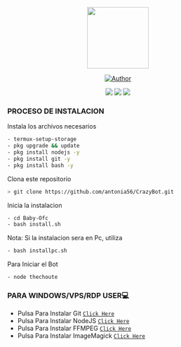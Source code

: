 <p align="center">
<img src="./media/pornhub.jpg" width="140" height="140"/>
<p align="center">

<p align="center">
<a href="https://github.com/𝐂𝐫𝐚𝐳𝐲 𝐁𝐮𝐥𝐥/"><img title="Author" src="https://img.shields.io/badge/Author-𝐂𝐫𝐚𝐳𝐲 𝐁𝐮𝐥𝐥-red.svg?style=for-the-badge&logo=github"></a>

<p align="center">

<p align="center">
<a href="http://wa.me/972557224253" target="blank"><img src="https://img.shields.io/badge/Whatsapp-30302f?style=flat&logo=whatsapp" /></a>
<a href="http://www.instagram.com/" target="blank"><img src="https://img.shields.io/badge/Instagram-30302f?style=flat&logo=instagram" /></a>
<a href="https://www.youtube.com/channel/" target="blank"><img src="https://img.shields.io/badge/Youtube-30302f?style=flat&logo=youtube" /></a>
<p align="center">
</p>

### PROCESO DE INSTALACION
Instala los archivos necesarios
```bash
- termux-setup-storage
- pkg upgrade && update
- pkg install nodejs -y
- pkg install git -y
- pkg install bash -y
```

Clona este repositorio
 ```bash
> git clone https://github.com/antonia56/CrazyBot.git
```

Inicia la instalacion
```bash
- cd Baby-Ofc
- bash install.sh
```
Nota: Si la instalacion sera en Pc, utiliza
```bash
- bash installpc.sh
```

Para Iniciar el Bot
 ```bash
- node thechoute
```
### PARA WINDOWS/VPS/RDP USER💻

- Pulsa Para Instalar Git [`Click Here`](https://git-scm.com/downloads) <br>
- Pulsa Para Instalar NodeJS [`Click Here`](https://nodejs.org/en/download) <br>
- Pulsa Para Instalar FFMPEG [`Click Here`](https://ffmpeg.org/download.html) 
- Pulsa Para Instalar ImageMagick [`Click Here`](https://imagemagick.org/script/download.php)
